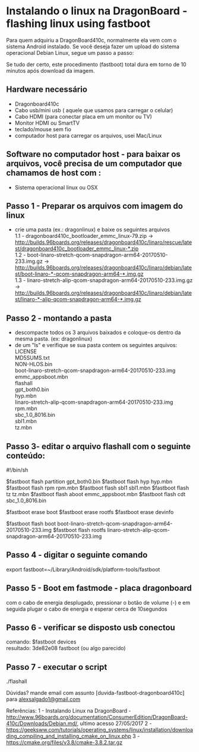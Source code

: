 # Instalando o linux na DragonBoard - flashing linux using fastboot
Para quem adquiriu a DragonBoard410c, normalmente ela vem com o sistema Android instalado. Se você deseja fazer um upload do sistema operacional Debian Linux, segue um passo a passo:

Se tudo der certo, este procedimento (fastboot) total dura em torno de 10 minutos após download da imagem.

## Hardware necessário
- Dragonboard410c
- Cabo usb/mini usb ( aquele que usamos para carregar o celular)
- Cabo HDMI (para conectar placa em um monitor ou TV)
- Monitor HDMI ou SmartTV
- teclado/mouse sem fio
- computador host para carregar os arquivos, usei Mac/Linux

## Software no computador host - para baixar os arquivos, você precisa de um computador que chamamos de host com :
- Sistema operacional linux ou OSX 

## Passo 1 - Preparar os arquivos com imagem do linux
- crie uma pasta (ex.: dragonlinux) e baixe os seguintes arquivos  
1.1 - dragonboard410c_bootloader_emmc_linux-79.zip -> http://builds.96boards.org/releases/dragonboard410c/linaro/rescue/latest/dragonboard410c_bootloader_emmc_linux-*.zip  
1.2 - boot-linaro-stretch-qcom-snapdragon-arm64-20170510-233.img.gz -> http://builds.96boards.org/releases/dragonboard410c/linaro/debian/latest/boot-linaro-*-qcom-snapdragon-arm64-*.img.gz  
1.3 - linaro-stretch-alip-qcom-snapdragon-arm64-20170510-233.img.gz -> http://builds.96boards.org/releases/dragonboard410c/linaro/debian/latest/linaro-*-alip-qcom-snapdragon-arm64-*.img.gz  


## Passo 2 - montando a pasta
- descompacte todos os 3 arquivos baixados e coloque-os dentro da mesma pasta. (ex: dragonlinux)
- de um "ls" e verifique se sua pasta contem os seguintes arquivos: 
LICENSE  
MD5SUMS.txt  
NON-HLOS.bin  
boot-linaro-stretch-qcom-snapdragon-arm64-20170510-233.img  
emmc_appsboot.mbn  
flashall  
gpt_both0.bin  
hyp.mbn  
linaro-stretch-alip-qcom-snapdragon-arm64-20170510-233.img  
rpm.mbn  
sbc_1.0_8016.bin  
sbl1.mbn  
tz.mbn  

## Passo 3- editar o arquivo flashall com o seguinte conteúdo:
#!/bin/sh

$fastboot flash partition gpt_both0.bin
$fastboot flash hyp hyp.mbn
$fastboot flash rpm rpm.mbn
$fastboot flash sbl1 sbl1.mbn
$fastboot flash tz tz.mbn
$fastboot flash aboot emmc_appsboot.mbn
$fastboot flash cdt sbc_1.0_8016.bin

$fastboot erase boot
$fastboot erase rootfs
$fastboot erase devinfo

$fastboot flash boot boot-linaro-stretch-qcom-snapdragon-arm64-20170510-233.img
$fastboot flash rootfs linaro-stretch-alip-qcom-snapdragon-arm64-20170510-233.img


## Passo 4 - digitar o seguinte comando
export fastboot=~/Library/Android/sdk/platform-tools/fastboot 

## Passo 5 - Boot em fastmode - placa dragonboard
com o cabo de energia desplugado, pressionar o botão de volume (-) e em seguida plugar o cabo de energia e esperar cerca de 10segundos

## Passo 6 - verificar se disposto usb conectou
comando: $fastboot devices  
resultado: 3de82e08	fastboot  (ou algo parecido)

## Passo 7 - executar o script
./flashall 


Dúvidas?
mande email com assunto [duvida-fastboot-dragonboard410c] para alexsalgado1@gmail.com

Referências:
1 - Instalando Linux na DragonBoard - http://www.96boards.org/documentation/ConsumerEdition/DragonBoard-410c/Downloads/Debian.md/, ultimo acesso 27/05/2017
2 - https://geeksww.com/tutorials/operating_systems/linux/installation/downloading_compiling_and_installing_cmake_on_linux.php
3 - https://cmake.org/files/v3.8/cmake-3.8.2.tar.gz

